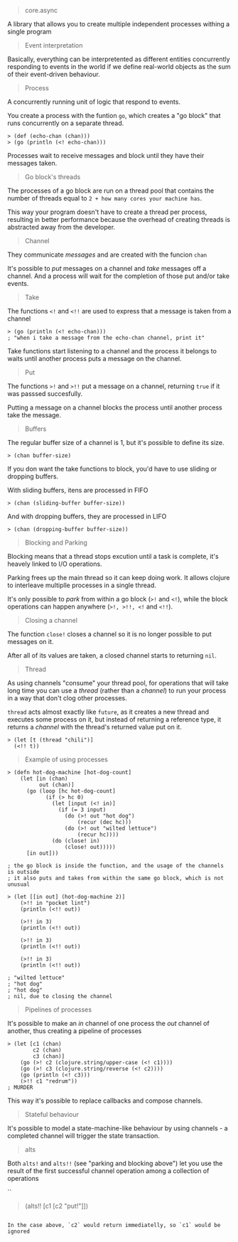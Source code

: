 > core.async

A library that allows you to create multiple independent processes withing a single program

> Event interpretation

Basically, everything can be interpretented as different entities concurrently responding to events in the world if we define real-world objects as the sum of their event-driven behaviour.

> Process

A concurrently running unit of logic that respond to events.

You create a process with the funtion `go`, which creates a "go block" that runs concurrently on a separate thread.

```
> (def (echo-chan (chan)))
> (go (println (<! echo-chan)))
```

Processes wait to receive messages and block until they have their messages taken.

> Go block's threads

The processes of a go block are run on a thread pool that contains the number of threads equal to `2 + how many cores your machine has`.

This way your program doesn't have to create a thread per process, resulting in better performance because the overhead of creating threads is abstracted away from the developer.

> Channel

They communicate *messages* and are created with the funcion `chan`

It's possible to *put* messages on a channel and *take* messages off a channel. And a process will wait for the completion of those put and/or take events.

> Take

The functions `<!` and `<!!` are used to express that a message is taken from a channel

```
> (go (println (<! echo-chan)))
; "when i take a message from the echo-chan channel, print it"
```

Take functions start listening to a channel and the process it belongs to waits until another process puts a message on the channel.

> Put

The functions `>!` and `>!!` put a message on a channel, returning `true` if it was passsed succesfully.

Putting a message on a channel blocks the process until another process take the message.

> Buffers

The regular buffer size of a channel is 1, but it's possible to define its size.

```
> (chan buffer-size)
```

If you don want the take functions to block, you'd have to use sliding or dropping buffers.

With sliding buffers, itens are processed in FIFO

```
> (chan (sliding-buffer buffer-size))
```

And with dropping buffers, they are processed in LIFO

```
> (chan (dropping-buffer buffer-size))
```

> Blocking and Parking

Blocking means that a thread stops excution until a task is complete, it's heavely linked to I/O operations.

Parking frees up the main thread so it can keep doing work. It allows clojure to interleave multiplle processes in a single thread.

It's only possible to *park* from within a go block (`>!` and `<!`), while the block operations can happen anywhere (`>!, >!!, <!` and `<!!`).

> Closing a channel

The function `close!` closes a channel so it is no longer possible to put messages on it.

After all of its values are taken, a closed channel starts to returning `nil`.

> Thread

As using channels "consume" your thread pool, for operations that will take long time you can use a *thread* (rather than a *channel*) to run your process in a way that don't clog other processes.

`thread` acts almost exactly like `future`, as it creates a new thread and executes some process on it, but instead of returning a reference type, it returns a *channel* with the thread's returned value put on it.

```
> (let [t (thread "chili")]
  (<!! t))
```

> Example of using processes

```
> (defn hot-dog-machine [hot-dog-count]
    (let [in (chan)
          out (chan)]
      (go (loop [hc hot-dog-count]
            (if (> hc 0)
              (let [input (<! in)]
                (if (= 3 input)
                  (do (>! out "hot dog")
                      (recur (dec hc)))
                  (do (>! out "wilted lettuce")
                      (recur hc))))
              (do (close! in)
                  (close! out)))))
      [in out]))

; the go block is inside the function, and the usage of the channels is outside
; it also puts and takes from within the same go block, which is not unusual

> (let [[in out] (hot-dog-machine 2)]
    (>!! in "pocket lint")
    (println (<!! out))

    (>!! in 3)
    (println (<!! out))

    (>!! in 3)
    (println (<!! out))

    (>!! in 3)
    (println (<!! out))

; "wilted lettuce"
; "hot dog"
; "hot dog"
; nil, due to closing the channel
```

> Pipelines of processes

It's possible to make an *in* channel of one process the *out* channel of another, thus creating a pipeline of processes

```
> (let [c1 (chan)
        c2 (chan)
        c3 (chan)]
    (go (>! c2 (clojure.string/upper-case (<! c1))))
    (go (>! c3 (clojure.string/reverse (<! c2))))
    (go (println (<! c3)))
    (>!! c1 "redrum"))
; MURDER
```

This way it's possible to replace callbacks and compose channels.

> Stateful behaviour

It's possible to model a state-machine-like behaviour by using channels - a completed channel will trigger the state transaction.

> alts

Both `alts!` and `alts!!` (see "parking and blocking above") let you use the result of the first successful channel operation among a collection of operations

``
> (alts!! [c1 [c2 "put!"]])
```

In the case above, `c2` would return immediatelly, so `c1` would be ignored